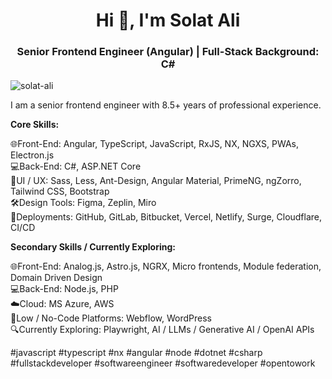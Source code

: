 <h1 align="center">Hi 👋, I'm Solat Ali</h1>
<h3 align="center">Senior Frontend Engineer (Angular) | Full-Stack Background: C# </h3>

<p align="left"> <img src="https://komarev.com/ghpvc/?username=solat-ali&label=Profile%20views&color=0e75b6&style=flat" alt="solat-ali" /> </p>

I am a senior frontend engineer with 8.5+ years of professional experience. 

**Core Skills:**

🌐Front-End: Angular, TypeScript, JavaScript, RxJS, NX, NGXS, PWAs, Electron.js<br/>
💻Back-End: C#, ASP.NET Core<br/>
🎨UI / UX: Sass, Less, Ant-Design, Angular Material, PrimeNG, ngZorro, Tailwind CSS, Bootstrap<br/>
🛠️Design Tools: Figma, Zeplin, Miro<br/>
🚀Deployments: GitHub, GitLab, Bitbucket, Vercel, Netlify, Surge, Cloudflare, CI/CD

**Secondary Skills / Currently Exploring:**

🌐Front-End: Analog.js, Astro.js, NGRX, Micro frontends, Module federation, Domain Driven Design<br/>
💻Back-End: Node.js, PHP<br/>
☁️Cloud: MS Azure, AWS<br/>
🧩Low / No-Code Platforms: Webflow, WordPress<br/>
🔍Currently Exploring: Playwright, AI / LLMs / Generative AI / OpenAI APIs

#javascript #typescript #nx #angular #node #dotnet #csharp #fullstackdeveloper #softwareengineer #softwaredeveloper #opentowork
